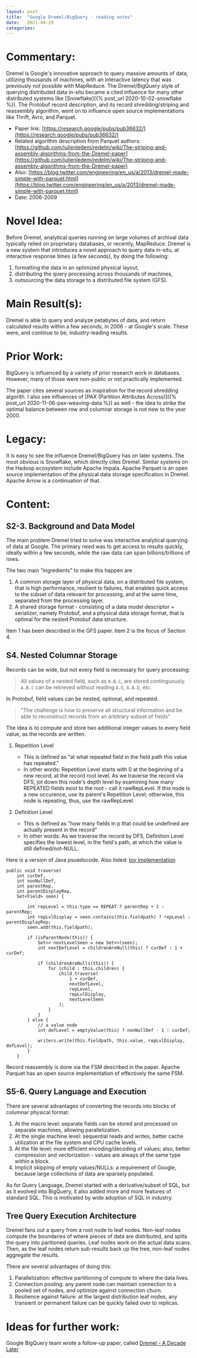 ```yaml
---
layout: post
title:  "Google Dremel/BigQuery - reading notes"
date:   2021-04-29
categories:
---
```


# Commentary:
Dremel is Google's innovative approach to query massive amounts of data, utilizing thousands of machines, with an interactive latency that was previously not possible with MapReduce. The Dremel/BigQuery style of querying distributed data in-situ became a cited influence for many other distributed systems like [Snowflake]({% post_url 2020-10-02-snowflake %}). The Protobuf record description, and its record shredding/striping and reassembly algorithm, went on to influence open source implementations like Thrift, Avro, and Parquet.

- Paper link: [https://research.google/pubs/pub36632/](https://research.google/pubs/pub36632/)
- Related algorithm description from Parquet authors: [https://github.com/julienledem/redelm/wiki/The-striping-and-assembly-algorithms-from-the-Dremel-paper](https://github.com/julienledem/redelm/wiki/The-striping-and-assembly-algorithms-from-the-Dremel-paper)
- Also: [https://blog.twitter.com/engineering/en_us/a/2013/dremel-made-simple-with-parquet.html](https://blog.twitter.com/engineering/en_us/a/2013/dremel-made-simple-with-parquet.html)
- Date: 2006-2009

# Novel Idea:
Before Dremel, analytical queries running on large volumes of archival data typically relied on proprietary databases, or recently, MapReduce. Dremel is a new system that introduces a novel approach to query data in-situ, at interactive response times (a few seconds), by doing the following:

1. formatting the data in an optimized physical layout,
2. distributing the query processing across thousands of machines,
3. outsourcing the data storage to a distributed file system (GFS).

# Main Result(s):
Dremel is able to query and analyze petabytes of data, and return calculated results within a few seconds, in 2006 - at Google's scale. These were, and continue to be, industry-leading results.

# Prior Work:
BigQuery is influenced by a variety of prior research work in databases. However, many of those were non-public or not practically implemented.

The paper cites several sources as inspiration for the record shredding algorith. I also see influences of [PAX (Partition Attributes Across)]({% post_url 2020-11-06-pax-weaving-data %}) as well - the idea to strike the optimal balance between row and columnar storage is not new to the year 2000.


# Legacy:
It is easy to see the influence Dremel/BigQuery has on later systems. The most obvious is Snowflake, which directly cites Dremel. Similar systems on the Hadoop ecosystem include Apache Impala. Apache Parquet is an open source implementation of the physical data storage specification in Dremel. Apache Arrow is a continuation of that.

# Content:

## S2-3. Background and Data Model
The main problem Dremel tried to solve was interactive analytical querying of data at Google. The primary need was to get access to results quickly, ideally within a few seconds, while the raw data can span billions/trillions of rows.

The two main "ingredients" to make this happen are

1. A common storage layer of physical data, on a distributed file system, that is high performance, resilient to failures, that enables quick access to the subset of data relevant for processing, and at the same time, separated from the processing layer.
2. A shared storage format - consisting of a data model descriptor + serializer, namely Protobuf, and a physical data storage format, that is optimal for the nested Protobuf data structure.

Item 1 has been described in the GFS paper. Item 2 is the focus of Section 4.

## S4. Nested Columnar Storage

Records can be wide, but not every field is necessary for query processing:

> All values of a nested field, such as `A.B.C`, are stored continguously. `A.B.C` can be retrieved without reading `A.E`, `A.B.D`, etc.

In Protobuf, field values can be nested, optional, and repeated.

> "The challenge is how to preserve all structural information and be able to reconstruct records from an arbitrary subset of fields"

The idea is to compute and store two additional integer values to every field value, as the records are written.

1. Repetition Level

    - This is defined as "at what repeated field in the field path this value has repeated."
    - In other words: Repetition Level starts with 0 at the beginning of a new record, at the record root level. As we traverse the record via DFS, jot down this node's depth level by examining how many REPEATED fields exist to the root - call it rawRepLevel. If this node is a new occurence, use its parent's Repetition Level; otherwise, this node is repeating, thus, use the rawRepLevel.


2. Definition Level

    - This is defined as "how many fields in p that could be undefined are actually present in the record"
    - In other words: As we traverse the record by DFS, Definition Level specifies the lowest level, in the field's path, at which the value is still defined/not-NULL.

Here is a version of Java psuedocode. Also listed: [toy implementation](https://github.com/warrenqi/lucene-lyrics-www/blob/master/src/main/java/com/distraction/dremel/RecordStripe.java)

```
public void traverse(
    int curDef,
    int nonNullDef,
    int parentRep,
    int parentDisplayRep,
    Set<Field> seen) {

        int repLevel = this.type == REPEAT ? parentRep + 1 : parentRep;
        int repLvlDisplay = seen.contains(this.fieldpath) ? repLevel : parentDisplayRep;
        seen.add(this.fieldpath);

        if (isParentNode(this)) {
            Set<> nextLevelSeen = new Set<>(seen);
            int nextDefLevel = childrenAreNull(this) ? curDef : 1 + curDef;

            if (childrenAreNulls(this)) {
                for (child : this.children) {
                    child.traverse(
                        1 + curDef,
                        nextDefLevel,
                        repLevel,
                        repLvlDisplay,
                        nextLevelSeen
                    );
                }
            }
        } else {
            // a value node
            int defLevel = emptyValue(this) ? nonNullDef - 1 : curDef;

            writers.write(this.fieldpath, this.value, repLvlDisplay, defLevel);
        }
    }

```

Record reassembly is done via the FSM described in the paper. Apache Parquet has an open source implementation of effectively the same FSM.

## S5-6. Query Language and Execution
There are several advantages of converting the records into blocks of columnar physical format:

1. At the macro level: separate fields can be stored and processed on separate machines, allowing parallelization.
2. At the single machine level: sequential reads and writes, better cache utilization at the file system and CPU cache levels.
3. At the file level: more efficient encoding/decoding of values; also, better compression and vectorization - values are always of the same type within a block.
4. Implicit skipping of empty values/NULLs: a requirement of Google, because large collections of data are sparsely populated.

As for Query Language, Dremel started with a derivative/subset of SQL, but as it evolved into BigQuery, it also added more and more features of standard SQL. This is motivated by wide adoption of SQL in industry.

## Tree Query Execution Architecture

Dremel fans out a query from a root node to leaf nodes. Non-leaf nodes compute the boundaries of where pieces of data are distributed, and splits the query into paritioned queries. Leaf nodes work on the actual data scans. Then, as the leaf nodes return sub-results back up the tree, non-leaf nodes aggregate the results.

There are several advantages of doing this:

1. Parallelization: effective partitioning of compute to where the data lives.
2. Connection pooling: any parent node can maintain connection to a pooled set of nodes, and optimize against connection churn.
3. Resilience against failure: at the largest distribution leaf nodes, any transient or permanent failure can be quickly failed over to replicas.


# Ideas for further work:
Google BigQuery team wrote a follow-up paper, called [Dremel - A Decade Later](https://research.google/pubs/pub49489/)
